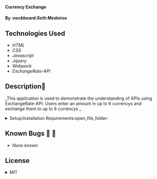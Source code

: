 #### Currency Exchange

#### By _**:neckbeard:Seth Medeiros**_

## Technologies Used

- _HTML_
- _CSS_
- _Javascript_
- _Jquery_
- _Webpack_
- _ExchangeRate-API_

## Description:memo:

_This application is used to demonstrate the understanding of APIs using ExchangeRate-API. Users enter an amount in up to 6 currencys and exchange them to up to 6 currencys _

<details>
  <summary>Setup/installation Requirements:open_file_folder:</summary>
  
## Setup and Use

### Prerequisites

- [Node](https://nodejs.org/en/)
- A text editor like [VS Code](https://code.visualstudio.com/)

### Installation

1. Clone the repository: `$ git clone https://github.com/Medeirosseth/currencyexchange.git`
2. Navigate to the `currencyexchange/` directory on your computer
3. Open with your preferred text editor to view the code base
4. To start a development server and view the project in the browser:
   - Navigate to `currencyexchange/` in your command line
   - Run the command `npm install` to install dependencies
   - Optionally, run the commmand `npm run build` to make a bundle of the files
   - Finally, run the command `npm run start` to start a development server
5. To run tests, navigate to `currencyexchange/` in your terminal and run the command `npm run test`
6. to get a API KEY go to https://www.exchangerate-api.com/ and navigate API instructions
7. copy and paste API KEY to your .env file - API_KEY = APIKEYNUMBER
</details>

## Known Bugs :no_entry_sign: :bug:

- _None known_

## License

<details>
  <summary>MIT</summary>
Copyright <2021> <Seth Medeiros>

Permission is hereby granted, free of charge, to any person obtaining a copy of this software and associated documentation files (the "Software"), to deal in the Software without restriction, including without limitation the rights to use, copy, modify, merge, publish, distribute, sublicense, and/or sell copies of the Software, and to permit persons to whom the Software is furnished to do so, subject to the following conditions:

The above copyright notice and this permission notice shall be included in all copies or substantial portions of the Software.

THE SOFTWARE IS PROVIDED "AS IS", WITHOUT WARRANTY OF ANY KIND, EXPRESS OR IMPLIED, INCLUDING BUT NOT LIMITED TO THE WARRANTIES OF MERCHANTABILITY, FITNESS FOR A PARTICULAR PURPOSE AND NONINFRINGEMENT. IN NO EVENT SHALL THE AUTHORS OR COPYRIGHT HOLDERS BE LIABLE FOR ANY CLAIM, DAMAGES OR OTHER LIABILITY, WHETHER IN AN ACTION OF CONTRACT, TORT OR OTHERWISE, ARISING FROM, OUT OF OR IN CONNECTION WITH THE SOFTWARE OR THE USE OR OTHER DEALINGS IN THE SOFTWARE.

</details>
